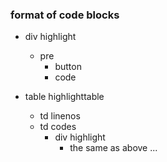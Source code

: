 <font class="generalcy">

### format of code blocks

- div highlight
    - pre
        - button
        - code


- table highlighttable
    - td linenos
    - td codes
        - div highlight
            - the same as above ...

</font>
